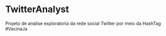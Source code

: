 # TwitterAnalyst
Projeto de analise exploratoria da rede social Twitter por meio da HashTag #VacinaJa
